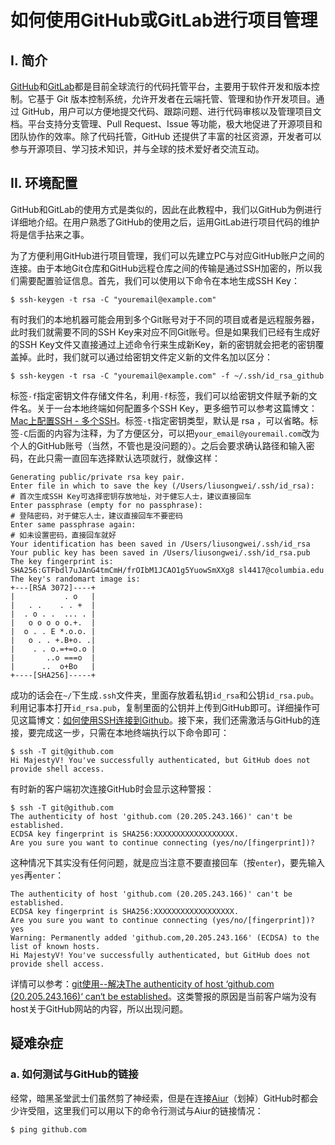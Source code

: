 # 如何使用GitHub或GitLab进行项目管理

## I. 简介

[GitHub](https://github.com/)和[GitLab](https://about.gitlab.com/)都是目前全球流行的代码托管平台，主要用于软件开发和版本控制。它基于 Git 版本控制系统，允许开发者在云端托管、管理和协作开发项目。通过 GitHub，用户可以方便地提交代码、跟踪问题、进行代码审核以及管理项目文档。平台支持分支管理、Pull Request、Issue 等功能，极大地促进了开源项目和团队协作的效率。除了代码托管，GitHub 还提供了丰富的社区资源，开发者可以参与开源项目、学习技术知识，并与全球的技术爱好者交流互动。

## II. 环境配置

GitHub和GitLab的使用方式是类似的，因此在此教程中，我们以GitHub为例进行详细地介绍。在用户熟悉了GitHub的使用之后，运用GitLab进行项目代码的维护将是信手拈来之事。

为了方便利用GitHub进行项目管理，我们可以先建立PC与对应GitHub账户之间的连接。由于本地Git仓库和GitHub远程仓库之间的传输是通过SSH加密的，所以我们需要配置验证信息。首先，我们可以使用以下命令在本地生成SSH Key：

```shell
$ ssh-keygen -t rsa -C "youremail@example.com"
```

有时我们的本地机器可能会用到多个Git账号对于不同的项目或者是远程服务器，此时我们就需要不同的SSH Key来对应不同Git账号。但是如果我们已经有生成好的SSH Key文件又直接通过上述命令行来生成新Key，新的密钥就会把老的密钥覆盖掉。此时，我们就可以通过给密钥文件定义新的文件名加以区分：

```shell
$ ssh-keygen -t rsa -C "youremail@example.com" -f ~/.ssh/id_rsa_github
```

标签```-f```指定密钥文件存储文件名，利用```-f```标签，我们可以给密钥文件赋予新的文件名。关于一台本地终端如何配置多个SSH Key，更多细节可以参考这篇博文：[Mac上配置SSH - 多个SSH](https://www.jianshu.com/p/d29ef6aefee2)。标签```-t```指定密钥类型，默认是 rsa ，可以省略。标签```-C```后面的内容为注释，为了方便区分，可以把```your_email@youremail.com```改为个人的GitHub账号（当然，不管也是没问题的）。之后会要求确认路径和输入密码，在此只需一直回车选择默认选项就行，就像这样：

```shell
Generating public/private rsa key pair.
Enter file in which to save the key (/Users/liusongwei/.ssh/id_rsa):  # 首次生成SSH Key可选择密钥存放地址，对于健忘人士，建议直接回车
Enter passphrase (empty for no passphrase):                           # 登陆密码，对于健忘人士，建议直接回车不要密码
Enter same passphrase again:                                          # 如未设置密码，直接回车就好
Your identification has been saved in /Users/liusongwei/.ssh/id_rsa
Your public key has been saved in /Users/liusongwei/.ssh/id_rsa.pub
The key fingerprint is:
SHA256:GTFbdl7uJAnG4tmCmH/frOIbM1JCAO1g5YuowSmXXg8 sl4417@columbia.edu
The key's randomart image is:
+---[RSA 3072]----+
|           . o   |
|   . .    . . +  |
|  . o . .  ... . |
|   o o o o o.+.  |
|  o . . E *.o.o. |
|   o . . +.B+o. .|
|    . . o.=+=o.o |
|       ..o ===o  |
|      ..  o+Bo   |
+----[SHA256]-----+
```

成功的话会在```~/```下生成```.ssh```文件夹，里面存放着私钥```id_rsa```和公钥```id_rsa.pub```。 利用记事本打开```id_rsa.pub```，复制里面的公钥并上传到GitHub即可。详细操作可见这篇博文：[如何使用SSH连接到Github](https://zhuanlan.zhihu.com/p/111344840)。接下来，我们还需激活与GitHub的连接，要完成这一步，只需在本地终端执行以下命令即可：

```
$ ssh -T git@github.com
Hi MajestyV! You've successfully authenticated, but GitHub does not provide shell access.
```

有时新的客户端初次连接GitHub时会显示这种警报：

```shell
$ ssh -T git@github.com
The authenticity of host 'github.com (20.205.243.166)' can't be established.
ECDSA key fingerprint is SHA256:XXXXXXXXXXXXXXXXXX.
Are you sure you want to continue connecting (yes/no/[fingerprint])?
```

这种情况下其实没有任何问题，就是应当注意不要直接回车（按```enter```)，要先输入```yes```再```enter```：

```shell
The authenticity of host 'github.com (20.205.243.166)' can't be established.
ECDSA key fingerprint is SHA256:XXXXXXXXXXXXXXXXXX.
Are you sure you want to continue connecting (yes/no/[fingerprint])? yes
Warning: Permanently added 'github.com,20.205.243.166' (ECDSA) to the list of known hosts.
Hi MajestyV! You've successfully authenticated, but GitHub does not provide shell access.
```

详情可以参考：[git使用--解决The authenticity of host ‘github.com (20.205.243.166)‘ can‘t be established](https://blog.csdn.net/mj_zm/article/details/120413479)。这类警报的原因是当前客户端为没有host关于GitHub网站的内容，所以出现问题。



## 疑难杂症

### a. 如何测试与GitHub的链接

经常，暗黑圣堂武士们虽然剪了神经索，但是在连接[Aiur](https://starcraft.fandom.com/zh/wiki/%E8%89%BE%E5%B0%94?variant=zh-hk)（划掉）GitHub时都会少许受阻，这里我们可以用以下的命令行测试与Aiur的链接情况：

```shell
$ ping github.com
```

